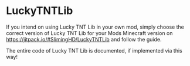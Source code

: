 # LuckyTNTLib

If you intend on using Lucky TNT Lib in your own mod, simply choose the correct version of Lucky TNT Lib for your Mods Minecraft version on https://jitpack.io/#SlimingHD/LuckyTNTLib and follow the guide.

The entire code of Lucky TNT Lib is documented, if implemented via this way!
